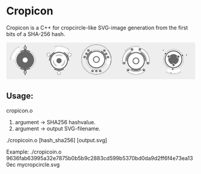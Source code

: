 # Cropicon

Cropicon is a C++ for cropcircle-like SVG-image generation from the first bits of a SHA-256 hash.

![Sample Cropicon images](example.jpg "Cropicoin examples")


## Usage:

cropicon.o

1. argument -> SHA256 hashvalue.
2. argument -> output SVG-filename.
 

./cropicoin.o [hash_sha256] [output.svg]

Example:
./cropicoin.o 9636fab63995a32e7875b0b5b9c2883cd599b5370bd0da9d2ff6f4e73ea130ec mycropcircle.svg



